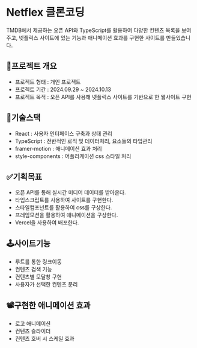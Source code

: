 # Netflex 클론코딩
TMDB에서 제공하는 오픈 API와 TypeScript를 활용하여 다양한 컨텐츠 목록을 보여주고, 넷플릭스 사이트에 있는 기능과 애니메이션 효과를 구현한 사이트를 만들었습니다.

## 🌟프로젝트 개요
- 프로젝트 형태 : 개인 프로젝트
- 프로젝트 기간 : 2024.09.29 ~ 2024.10.13
- 프로젝트 목적 : 오픈 API를 사용해 넷플릭스 사이트를 기반으로 한 웹사이트 구현

## 🔨기술스택
- React : 사용자 인터페이스 구축과 상태 관리
- TypeScript : 전반적인 로직 및 데이터처리, 요소들의 타입관리
- framer-motion : 애니메이션 효과 처리
- style-components : 어플리케이션 css 스타일 처리

## ✅기획목표
- 오픈 API를 통해 실시간 미디어 데이터를 받아온다.
- 타입스크립트를 사용하여 사이트를 구현한다.
- 스타일컴포넌트를 활용하여 css를 구상한다.
- 프레임모션을 활용하여 애니메이션을 구상한다.
- Vercel을 사용하여 배포한다.

## 🕹️사이트기능
- 루트를 통한 링크이동
- 컨텐츠 검색 기능
- 컨텐츠별 모달창 구현
- 사용자가 선택한 컨텐츠 분리

## 📽️구현한 애니메이션 효과
- 로고 애니메이션
- 컨텐츠 슬라이더
- 컨텐츠 호버 시 스케일 효과
